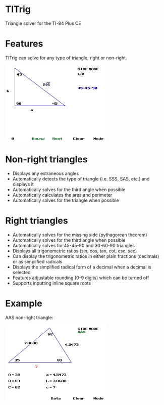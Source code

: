# TITrig
Triangle solver for the TI-84 Plus CE

# Features

TITrig can solve for any type of triangle, right or non-right. 

![Square roots](https://raw.githubusercontent.com/Decimation/TITrig/master/sqrt.png)

# Non-right triangles

- Displays any extraneous angles
- Automatically detects the type of triangle (i.e. SSS, SAS, etc.) and displays it
- Automatically solves for the third angle when possible
- Automatically calculates the area and perimeter
- Automatically solves for the triangle when possible

# Right triangles

- Automatically solves for the missing side (pythagorean theorem)
- Automatically solves for the third angle when possible
- Automatically solves for 45-45-90 and 30-60-90 triangles
- Displays all trigonometric ratios (sin, cos, tan, cot, csc, sec)
- Can display the trigonometric ratios in either plain fractions (decimals) or as simplified radicals
- Displays the simplified radical form of a decimal when a decimal is selected
- Features adjustable rounding (0-9 digits) which can be turned off
- Supports inputting inline square roots


# Example

AAS non-right triangle:

![AAS](https://raw.githubusercontent.com/Decimation/TITrig/master/aas.png)
